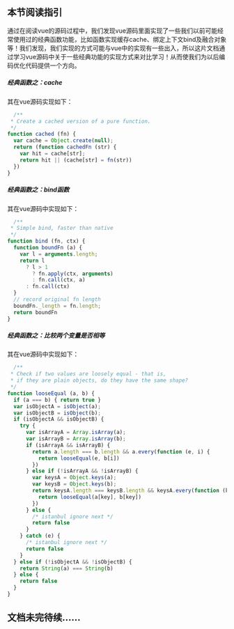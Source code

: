## 本节阅读指引

通过在阅读vue的源码过程中，我们发现vue源码里面实现了一些我们以前可能经常使用过的经典函数功能，比如函数实现缓存cache、绑定上下文bind及融合对象等！我们发现，我们实现的方式可能与vue中的实现有一些出入，所以这片文档通过学习vue源码中关于一些经典功能的实现方式来对比学习！从而使我们为以后编码优化代码提供一个方向。

##### 经典函数之：cache

其在vue源码实现如下：

```javascript
  /**
 * Create a cached version of a pure function.
 */
function cached (fn) {
  var cache = Object.create(null);
  return (function cachedFn (str) {
    var hit = cache[str];
    return hit || (cache[str] = fn(str))
  })
}
```

##### 经典函数之：bind函数

其在vue源码中实现如下：

```javascript
  /**
 * Simple bind, faster than native
 */
function bind (fn, ctx) {
  function boundFn (a) {
    var l = arguments.length;
    return l
      ? l > 1
        ? fn.apply(ctx, arguments)
        : fn.call(ctx, a)
      : fn.call(ctx)
  }
  // record original fn length
  boundFn._length = fn.length;
  return boundFn
}
```

##### 经典函数之：比较两个变量是否相等

其在vue源码中实现如下：

```javascript
  /**
 * Check if two values are loosely equal - that is,
 * if they are plain objects, do they have the same shape?
 */
function looseEqual (a, b) {
  if (a === b) { return true }
  var isObjectA = isObject(a);
  var isObjectB = isObject(b);
  if (isObjectA && isObjectB) {
    try {
      var isArrayA = Array.isArray(a);
      var isArrayB = Array.isArray(b);
      if (isArrayA && isArrayB) {
        return a.length === b.length && a.every(function (e, i) {
          return looseEqual(e, b[i])
        })
      } else if (!isArrayA && !isArrayB) {
        var keysA = Object.keys(a);
        var keysB = Object.keys(b);
        return keysA.length === keysB.length && keysA.every(function (key) {
          return looseEqual(a[key], b[key])
        })
      } else {
        /* istanbul ignore next */
        return false
      }
    } catch (e) {
      /* istanbul ignore next */
      return false
    }
  } else if (!isObjectA && !isObjectB) {
    return String(a) === String(b)
  } else {
    return false
  }
}
```


## 文档未完待续……
